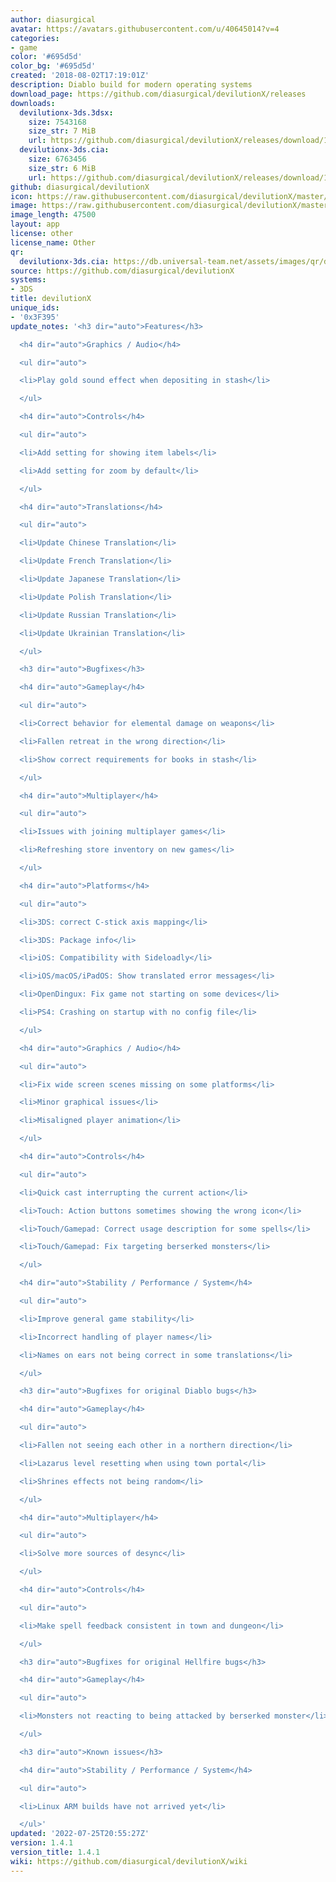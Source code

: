 ```yaml
---
author: diasurgical
avatar: https://avatars.githubusercontent.com/u/40645014?v=4
categories:
- game
color: '#695d5d'
color_bg: '#695d5d'
created: '2018-08-02T17:19:01Z'
description: Diablo build for modern operating systems
download_page: https://github.com/diasurgical/devilutionX/releases
downloads:
  devilutionx-3ds.3dsx:
    size: 7543168
    size_str: 7 MiB
    url: https://github.com/diasurgical/devilutionX/releases/download/1.4.1/devilutionx-3ds.3dsx
  devilutionx-3ds.cia:
    size: 6763456
    size_str: 6 MiB
    url: https://github.com/diasurgical/devilutionX/releases/download/1.4.1/devilutionx-3ds.cia
github: diasurgical/devilutionX
icon: https://raw.githubusercontent.com/diasurgical/devilutionX/master/Packaging/ctr/icon.png
image: https://raw.githubusercontent.com/diasurgical/devilutionX/master/Packaging/ctr/banner.png
image_length: 47500
layout: app
license: other
license_name: Other
qr:
  devilutionx-3ds.cia: https://db.universal-team.net/assets/images/qr/devilutionx-3ds-cia.png
source: https://github.com/diasurgical/devilutionX
systems:
- 3DS
title: devilutionX
unique_ids:
- '0x3F395'
update_notes: '<h3 dir="auto">Features</h3>

  <h4 dir="auto">Graphics / Audio</h4>

  <ul dir="auto">

  <li>Play gold sound effect when depositing in stash</li>

  </ul>

  <h4 dir="auto">Controls</h4>

  <ul dir="auto">

  <li>Add setting for showing item labels</li>

  <li>Add setting for zoom by default</li>

  </ul>

  <h4 dir="auto">Translations</h4>

  <ul dir="auto">

  <li>Update Chinese Translation</li>

  <li>Update French Translation</li>

  <li>Update Japanese Translation</li>

  <li>Update Polish Translation</li>

  <li>Update Russian Translation</li>

  <li>Update Ukrainian Translation</li>

  </ul>

  <h3 dir="auto">Bugfixes</h3>

  <h4 dir="auto">Gameplay</h4>

  <ul dir="auto">

  <li>Correct behavior for elemental damage on weapons</li>

  <li>Fallen retreat in the wrong direction</li>

  <li>Show correct requirements for books in stash</li>

  </ul>

  <h4 dir="auto">Multiplayer</h4>

  <ul dir="auto">

  <li>Issues with joining multiplayer games</li>

  <li>Refreshing store inventory on new games</li>

  </ul>

  <h4 dir="auto">Platforms</h4>

  <ul dir="auto">

  <li>3DS: correct C-stick axis mapping</li>

  <li>3DS: Package info</li>

  <li>iOS: Compatibility with Sideloadly</li>

  <li>iOS/macOS/iPadOS: Show translated error messages</li>

  <li>OpenDingux: Fix game not starting on some devices</li>

  <li>PS4: Crashing on startup with no config file</li>

  </ul>

  <h4 dir="auto">Graphics / Audio</h4>

  <ul dir="auto">

  <li>Fix wide screen scenes missing on some platforms</li>

  <li>Minor graphical issues</li>

  <li>Misaligned player animation</li>

  </ul>

  <h4 dir="auto">Controls</h4>

  <ul dir="auto">

  <li>Quick cast interrupting the current action</li>

  <li>Touch: Action buttons sometimes showing the wrong icon</li>

  <li>Touch/Gamepad: Correct usage description for some spells</li>

  <li>Touch/Gamepad: Fix targeting berserked monsters</li>

  </ul>

  <h4 dir="auto">Stability / Performance / System</h4>

  <ul dir="auto">

  <li>Improve general game stability</li>

  <li>Incorrect handling of player names</li>

  <li>Names on ears not being correct in some translations</li>

  </ul>

  <h3 dir="auto">Bugfixes for original Diablo bugs</h3>

  <h4 dir="auto">Gameplay</h4>

  <ul dir="auto">

  <li>Fallen not seeing each other in a northern direction</li>

  <li>Lazarus level resetting when using town portal</li>

  <li>Shrines effects not being random</li>

  </ul>

  <h4 dir="auto">Multiplayer</h4>

  <ul dir="auto">

  <li>Solve more sources of desync</li>

  </ul>

  <h4 dir="auto">Controls</h4>

  <ul dir="auto">

  <li>Make spell feedback consistent in town and dungeon</li>

  </ul>

  <h3 dir="auto">Bugfixes for original Hellfire bugs</h3>

  <h4 dir="auto">Gameplay</h4>

  <ul dir="auto">

  <li>Monsters not reacting to being attacked by berserked monster</li>

  </ul>

  <h3 dir="auto">Known issues</h3>

  <h4 dir="auto">Stability / Performance / System</h4>

  <ul dir="auto">

  <li>Linux ARM builds have not arrived yet</li>

  </ul>'
updated: '2022-07-25T20:55:27Z'
version: 1.4.1
version_title: 1.4.1
wiki: https://github.com/diasurgical/devilutionX/wiki
---
```


